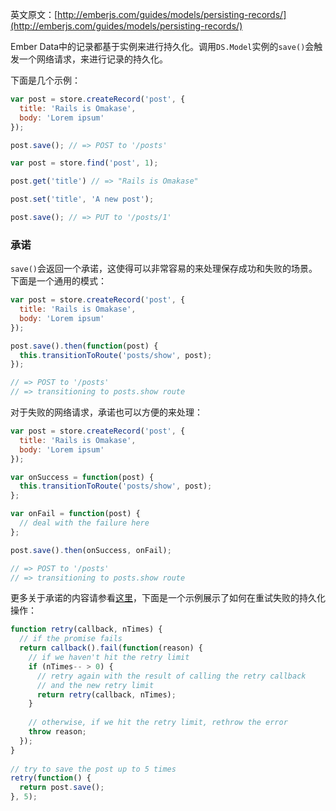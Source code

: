 英文原文：[http://emberjs.com/guides/models/persisting-records/](http://emberjs.com/guides/models/persisting-records/)

Ember Data中的记录都基于实例来进行持久化。调用`DS.Model`实例的`save()`会触发一个网络请求，来进行记录的持久化。

下面是几个示例：

```javascript
var post = store.createRecord('post', {
  title: 'Rails is Omakase',
  body: 'Lorem ipsum'
});

post.save(); // => POST to '/posts'
```

```javascript
var post = store.find('post', 1);

post.get('title') // => "Rails is Omakase"

post.set('title', 'A new post');

post.save(); // => PUT to '/posts/1'
```

### 承诺

`save()`会返回一个承诺，这使得可以非常容易的来处理保存成功和失败的场景。下面是一个通用的模式：

```javascript
var post = store.createRecord('post', {
  title: 'Rails is Omakase',
  body: 'Lorem ipsum'
});

post.save().then(function(post) {
  this.transitionToRoute('posts/show', post);
});

// => POST to '/posts'
// => transitioning to posts.show route
```

对于失败的网络请求，承诺也可以方便的来处理：

```javascript
var post = store.createRecord('post', {
  title: 'Rails is Omakase',
  body: 'Lorem ipsum'
});

var onSuccess = function(post) {
  this.transitionToRoute('posts/show', post);
};

var onFail = function(post) {
  // deal with the failure here
};

post.save().then(onSuccess, onFail);

// => POST to '/posts'
// => transitioning to posts.show route
```

更多关于承诺的内容请参看[这里](https://github.com/tildeio/rsvp.js)，下面是一个示例展示了如何在重试失败的持久化操作：

```javascript
function retry(callback, nTimes) {
  // if the promise fails
  return callback().fail(function(reason) {
    // if we haven't hit the retry limit
    if (nTimes-- > 0) {
      // retry again with the result of calling the retry callback
      // and the new retry limit
      return retry(callback, nTimes);
    }
 
    // otherwise, if we hit the retry limit, rethrow the error
    throw reason;
  });
}
 
// try to save the post up to 5 times
retry(function() {
  return post.save();
}, 5);
```

